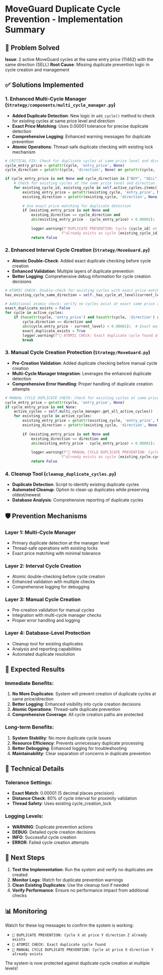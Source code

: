 # MoveGuard Duplicate Cycle Prevention - Implementation Summary

## 🎯 Problem Solved
**Issue**: 2 active MoveGuard cycles at the same entry price (11462) with the same direction (SELL)
**Root Cause**: Missing duplicate prevention logic in cycle creation and management

## ✅ Solutions Implemented

### 1. **Enhanced Multi-Cycle Manager** (`Strategy/components/multi_cycle_manager.py`)
- **Added Duplicate Detection**: New logic in `add_cycle()` method to check for existing cycles at same price level and direction
- **Exact Price Matching**: Uses 0.00001 tolerance for precise duplicate detection
- **Comprehensive Logging**: Enhanced warning messages for duplicate prevention
- **Atomic Operations**: Thread-safe duplicate checking with existing lock mechanism

```python
# CRITICAL FIX: Check for duplicate cycles at same price level and direction
cycle_entry_price = getattr(cycle, 'entry_price', None)
cycle_direction = getattr(cycle, 'direction', None) or getattr(cycle, 'current_direction', None)

if cycle_entry_price is not None and cycle_direction in ["BUY", "SELL"]:
    # Check for existing cycles at the same price level and direction
    for existing_cycle_id, existing_cycle in self.active_cycles.items():
        existing_entry_price = getattr(existing_cycle, 'entry_price', None)
        existing_direction = getattr(existing_cycle, 'direction', None) or getattr(existing_cycle, 'current_direction', None)
        
        # Use exact price matching for duplicate detection
        if (existing_entry_price is not None and 
            existing_direction == cycle_direction and
            abs(existing_entry_price - cycle_entry_price) < 0.00001):  # Exact match with small tolerance
            
            logger.warning(f"DUPLICATE PREVENTION: Cycle {cycle_id} at price {cycle_entry_price} direction {cycle_direction} "
                          f"already exists as cycle {existing_cycle_id} at price {existing_entry_price}")
            return False
```

### 2. **Enhanced Interval Cycle Creation** (`Strategy/MoveGuard.py`)
- **Atomic Double-Check**: Added exact duplicate checking before cycle creation
- **Enhanced Validation**: Multiple layers of duplicate prevention
- **Better Logging**: Comprehensive debug information for cycle creation decisions

```python
# ATOMIC CHECK: Double-check for existing cycles with exact price matching
has_existing_cycle_same_direction = self._has_cycle_at_level(current_level, direction)

# Additional atomic check: verify no cycles exist at exact same price and direction
exact_duplicate_exists = False
for cycle in active_cycles:
    if (hasattr(cycle, 'entry_price') and hasattr(cycle, 'direction') and
        cycle.direction == direction and 
        abs(cycle.entry_price - current_level) < 0.00001):  # Exact match
        exact_duplicate_exists = True
        logger.warning(f"🚫 ATOMIC CHECK: Exact duplicate cycle found at {current_level:.5f} direction {direction}")
        break
```

### 3. **Manual Cycle Creation Protection** (`Strategy/MoveGuard.py`)
- **Pre-Creation Validation**: Added duplicate checking before manual cycle creation
- **Multi-Cycle Manager Integration**: Leverages the enhanced duplicate detection
- **Comprehensive Error Handling**: Proper handling of duplicate creation attempts

```python
# MANUAL CYCLE DUPLICATE CHECK: Check for existing cycles at same price and direction
cycle_entry_price = getattr(cycle, 'entry_price', None)
if cycle_entry_price is not None:
    active_cycles = self.multi_cycle_manager.get_all_active_cycles()
    for existing_cycle in active_cycles:
        existing_entry_price = getattr(existing_cycle, 'entry_price', None)
        existing_direction = getattr(existing_cycle, 'direction', None)
        
        if (existing_entry_price is not None and 
            existing_direction == direction and
            abs(existing_entry_price - cycle_entry_price) < 0.00001):  # Exact match
            
            logger.warning(f"🚫 MANUAL CYCLE DUPLICATE PREVENTION: Cycle at price {cycle_entry_price} direction {direction} "
                          f"already exists as cycle {existing_cycle.cycle_id} at price {existing_entry_price}")
            return False
```

### 4. **Cleanup Tool** (`cleanup_duplicate_cycles.py`)
- **Duplicate Detection**: Script to identify existing duplicate cycles
- **Automated Cleanup**: Option to clean up duplicates while preserving oldest/newest
- **Database Analysis**: Comprehensive reporting of duplicate cycles

## 🛡️ Prevention Mechanisms

### **Layer 1: Multi-Cycle Manager**
- Primary duplicate detection at the manager level
- Thread-safe operations with existing locks
- Exact price matching with minimal tolerance

### **Layer 2: Interval Cycle Creation**
- Atomic double-checking before cycle creation
- Enhanced validation with multiple checks
- Comprehensive logging for debugging

### **Layer 3: Manual Cycle Creation**
- Pre-creation validation for manual cycles
- Integration with multi-cycle manager checks
- Proper error handling and logging

### **Layer 4: Database-Level Protection**
- Cleanup tool for existing duplicates
- Analysis and reporting capabilities
- Automated duplicate resolution

## 🎯 Expected Results

### **Immediate Benefits:**
1. **No More Duplicates**: System will prevent creation of duplicate cycles at same price/direction
2. **Better Logging**: Enhanced visibility into cycle creation decisions
3. **Atomic Operations**: Thread-safe duplicate prevention
4. **Comprehensive Coverage**: All cycle creation paths are protected

### **Long-term Benefits:**
1. **System Stability**: No more duplicate cycle issues
2. **Resource Efficiency**: Prevents unnecessary duplicate processing
3. **Better Debugging**: Enhanced logging for troubleshooting
4. **Maintainability**: Clear separation of concerns in duplicate prevention

## 🔧 Technical Details

### **Tolerance Settings:**
- **Exact Match**: 0.00001 (5 decimal places precision)
- **Distance Check**: 80% of cycle interval for proximity validation
- **Thread Safety**: Uses existing cycle_creation_lock

### **Logging Levels:**
- **WARNING**: Duplicate prevention actions
- **DEBUG**: Detailed cycle creation decisions
- **INFO**: Successful cycle creation
- **ERROR**: Failed cycle creation attempts

## 🚀 Next Steps

1. **Test the Implementation**: Run the system and verify no duplicates are created
2. **Monitor Logs**: Watch for duplicate prevention warnings
3. **Clean Existing Duplicates**: Use the cleanup tool if needed
4. **Verify Performance**: Ensure no performance impact from additional checks

## 📊 Monitoring

Watch for these log messages to confirm the system is working:
- `🚫 DUPLICATE PREVENTION: Cycle X at price Y direction Z already exists`
- `🚫 ATOMIC CHECK: Exact duplicate cycle found`
- `🚫 MANUAL CYCLE DUPLICATE PREVENTION: Cycle at price X direction Y already exists`

The system is now protected against duplicate cycle creation at multiple levels!
